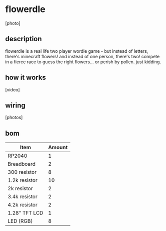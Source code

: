 # flowerdle
[photo]

## description
flowerdle is a real life two player wordle game - but instead of letters, there's minecraft flowers! and instead of one person, there's two! compete in a fierce race to guess the right flowers... or perish by pollen. just kidding.

## how it works
[video]

## wiring
[photos]

## bom
| Item          | Amount |
| ------------- | ------ |
| RP2040        | 1      |
| Breadboard    | 2      |
| 300 resistor  | 8      |
| 1.2k resistor | 10     |
| 2k resistor   | 2      |
| 3.4k resistor | 2      |
| 4.2k resistor | 2      |
| 1.28" TFT LCD | 1      |
| LED (RGB)     | 8      |